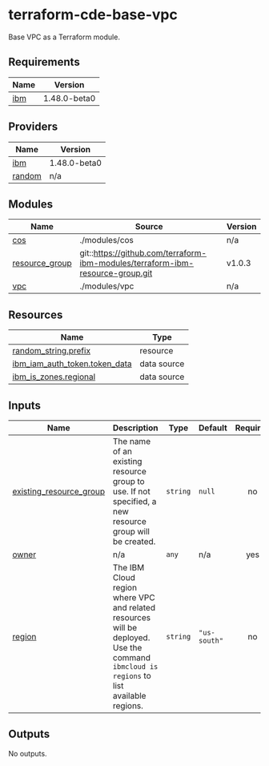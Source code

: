 # terraform-cde-base-vpc
Base VPC as a Terraform module. 

<!-- BEGIN_TF_DOCS -->
## Requirements

| Name | Version |
|------|---------|
| <a name="requirement_ibm"></a> [ibm](#requirement\_ibm) | 1.48.0-beta0 |

## Providers

| Name | Version |
|------|---------|
| <a name="provider_ibm"></a> [ibm](#provider\_ibm) | 1.48.0-beta0 |
| <a name="provider_random"></a> [random](#provider\_random) | n/a |

## Modules

| Name | Source | Version |
|------|--------|---------|
| <a name="module_cos"></a> [cos](#module\_cos) | ./modules/cos | n/a |
| <a name="module_resource_group"></a> [resource\_group](#module\_resource\_group) | git::https://github.com/terraform-ibm-modules/terraform-ibm-resource-group.git | v1.0.3 |
| <a name="module_vpc"></a> [vpc](#module\_vpc) | ./modules/vpc | n/a |

## Resources

| Name | Type |
|------|------|
| [random_string.prefix](https://registry.terraform.io/providers/hashicorp/random/latest/docs/resources/string) | resource |
| [ibm_iam_auth_token.token_data](https://registry.terraform.io/providers/IBM-Cloud/ibm/1.48.0-beta0/docs/data-sources/iam_auth_token) | data source |
| [ibm_is_zones.regional](https://registry.terraform.io/providers/IBM-Cloud/ibm/1.48.0-beta0/docs/data-sources/is_zones) | data source |

## Inputs

| Name | Description | Type | Default | Required |
|------|-------------|------|---------|:--------:|
| <a name="input_existing_resource_group"></a> [existing\_resource\_group](#input\_existing\_resource\_group) | The name of an existing resource group to use. If not specified, a new resource group will be created. | `string` | `null` | no |
| <a name="input_owner"></a> [owner](#input\_owner) | n/a | `any` | n/a | yes |
| <a name="input_region"></a> [region](#input\_region) | The IBM Cloud region where VPC and related resources will be deployed. Use the command `ibmcloud is regions` to list available regions. | `string` | `"us-south"` | no |

## Outputs

No outputs.
<!-- END_TF_DOCS -->